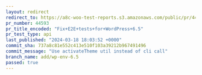 ```yaml
---
layout: redirect
redirect_to: https://a8c-woo-test-reports.s3.amazonaws.com/public/pr/44593/api/index.html
pr_number: 44593
pr_title_encoded: "Fix+E2E+tests+for+WordPress+6.5"
pr_test_type: api
last_published: "2024-03-18 18:03:52 +0000"
commit_sha: 737a8c81e552c413e510f103a39212b967491496
commit_message: "Use activateTheme util instead of cli call"
branch_name: add/wp-env-6.5
passed: true
---
```

